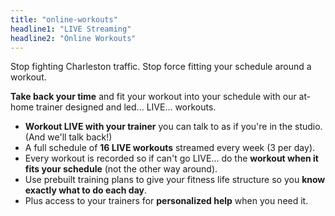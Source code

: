 ```yaml
---
title: "online-workouts"
headline1: "LIVE Streaming"
headline2: "Online Workouts"
---
```


Stop fighting Charleston traffic. Stop force fitting your schedule around a workout.

**Take back your time** and fit your workout into your schedule with our at-home trainer designed and led... LIVE... workouts.

- **Workout LIVE with your trainer** you can talk to as if you're in the studio. (And we'll talk back!)
- A full schedule of **16 LIVE workouts** streamed every week (3 per day).
- Every workout is recorded so if can't go LIVE... do the **workout when it fits your schedule** (not the other way around).
- Use prebuilt training plans to give your fitness life structure so you **know exactly what to do each day**.
- Plus access to your trainers for **personalized help** when you need it.
